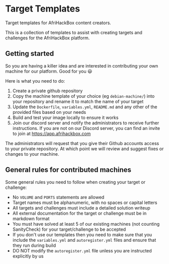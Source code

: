 # Target Templates
Target templates for AfriHackBox content creators.

This is a collection of templates to assist with creating targets and challenges for the AfriHackBox platform.

## Getting started
So you are having a killer idea and are interested in contributing your own machine for our platform. Good for you :smiley:

Here is what you need to do:
1. Create a private github repository
2. Copy the machine template of your choice (eg `debian-machine/`) into your repository and rename it to match the name of your target
3. Update the `Dockerfile`, `variables.yml`, `README.md` and any other of the provided files based on your needs
4. Build and test your image locally to ensure it works
5. Join our discord server and notify the administrators to receive further instructions. If you are not on our Discord server, you can find an invite to join at https://app.afrihackbox.com

The administrators will request that you give their Github accounts access to your private repository. At which point we will review and suggest fixes or changes to your machine.

## General rules for contributed machines
Some general rules you need to follow when creating your target or challenge:
* No `VOLUME` and `PORTS` statements are allowed
* Target names must be alphanumeric, with no spaces or capital letters
* All targets and challenges must include a detailed solution writeup
* All external documentation for the target or challenge must be in markdown format
* You must have solved at least 5 of our existing machines (not counting SanityCheck) for your target/challenge to be accepted
* If you don't use our templates then you need to make sure that you include the `variables.yml` and `autoregister.yml` files and ensure that they run during build
* DO NOT modify the `autoregister.yml` file unless you are instructed explicitly by us


